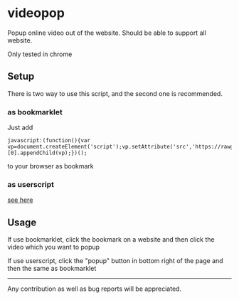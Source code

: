 videopop
========
Popup online video out of the website. Should be able to support all website.

Only tested in chrome

## Setup
There is two way to use this script, and the second one is recommended.
### as bookmarklet
Just add 
```
javascript:(function(){var vp=document.createElement('script');vp.setAttribute('src','https://rawgit.com/archion/videopop/master/videopop.js');document.getElementsByTagName('head')[0].appendChild(vp);})();
```
to your browser as bookmark
### as userscript
[see here](https://greasyfork.org/scripts/4218-popup-video)

## Usage
If use bookmarklet, click the bookmark on a website and then click the video which you want to popup

If use userscript, click the "popup" button in bottom right of the page and then the same as bookmarklet

---
Any contribution as well as bug reports will be appreciated.  
